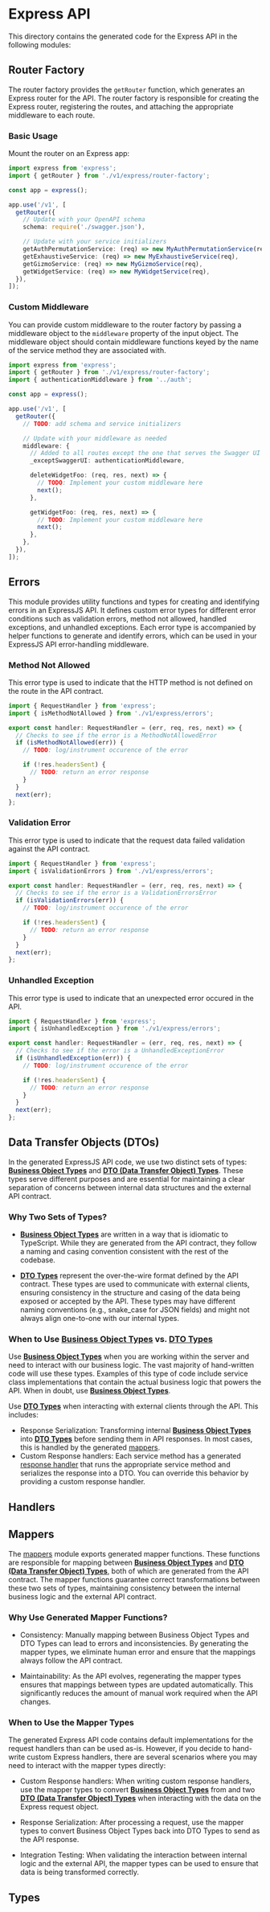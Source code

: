 <!--
This code was generated by @basketry/express@{{version}}

Changes to this file may cause incorrect behavior and will be lost if
the code is regenerated.

To make changes to the contents of this file:
1. Edit source/path.ext
2. Run the Basketry CLI

About Basketry: https://basketry.io
About @basketry/express: https://basketry.io/docs/components/@basketry/express
-->

# Express API

This directory contains the generated code for the Express API in the following modules:

## Router Factory

The router factory provides the `getRouter` function, which generates an Express router for the API. The router factory is responsible for creating the Express router, registering the routes, and attaching the appropriate middleware to each route.

### Basic Usage

Mount the router on an Express app:

```typescript
import express from 'express';
import { getRouter } from './v1/express/router-factory';

const app = express();

app.use('/v1', [
  getRouter({
    // Update with your OpenAPI schema
    schema: require('./swagger.json'),

    // Update with your service initializers
    getAuthPermutationService: (req) => new MyAuthPermutationService(req),
    getExhaustiveService: (req) => new MyExhaustiveService(req),
    getGizmoService: (req) => new MyGizmoService(req),
    getWidgetService: (req) => new MyWidgetService(req),
  }),
]);
```

### Custom Middleware

You can provide custom middleware to the router factory by passing a middleware object to the `middleware` property of the input object. The middleware object should contain middleware functions keyed by the name of the service method they are associated with.

```typescript
import express from 'express';
import { getRouter } from './v1/express/router-factory';
import { authenticationMiddleware } from '../auth';

const app = express();

app.use('/v1', [
  getRouter({
    // TODO: add schema and service initializers

    // Update with your middleware as needed
    middleware: {
      // Added to all routes except the one that serves the Swagger UI
      _exceptSwaggerUI: authenticationMiddleware,

      deleteWidgetFoo: (req, res, next) => {
        // TODO: Implement your custom middleware here
        next();
      },

      getWidgetFoo: (req, res, next) => {
        // TODO: Implement your custom middleware here
        next();
      },
    },
  }),
]);
```

## Errors

This module provides utility functions and types for creating and identifying errors in an ExpressJS API. It defines custom error types for different error conditions such as validation errors, method not allowed, handled exceptions, and unhandled exceptions. Each error type is accompanied by helper functions to generate and identify errors, which can be used in your ExpressJS API error-handling middleware.

### Method Not Allowed

This error type is used to indicate that the HTTP method is not defined on the route in the API contract.

```typescript
import { RequestHandler } from 'express';
import { isMethodNotAllowed } from './v1/express/errors';

export const handler: RequestHandler = (err, req, res, next) => {
  // Checks to see if the error is a MethodNotAllowedError
  if (isMethodNotAllowed(err)) {
    // TODO: log/instrument occurence of the error

    if (!res.headersSent) {
      // TODO: return an error response
    }
  }
  next(err);
};
```

### Validation Error

This error type is used to indicate that the request data failed validation against the API contract.

```typescript
import { RequestHandler } from 'express';
import { isValidationErrors } from './v1/express/errors';

export const handler: RequestHandler = (err, req, res, next) => {
  // Checks to see if the error is a ValidationErrorsError
  if (isValidationErrors(err)) {
    // TODO: log/instrument occurence of the error

    if (!res.headersSent) {
      // TODO: return an error response
    }
  }
  next(err);
};
```

### Unhandled Exception

This error type is used to indicate that an unexpected error occured in the API.

```typescript
import { RequestHandler } from 'express';
import { isUnhandledException } from './v1/express/errors';

export const handler: RequestHandler = (err, req, res, next) => {
  // Checks to see if the error is a UnhandledExceptionError
  if (isUnhandledException(err)) {
    // TODO: log/instrument occurence of the error

    if (!res.headersSent) {
      // TODO: return an error response
    }
  }
  next(err);
};
```

## Data Transfer Objects (DTOs)

In the generated ExpressJS API code, we use two distinct sets of types: [**Business Object Types**](../types.ts) and [**DTO (Data Transfer Object) Types**](./dtos.ts). These types serve different purposes and are essential for maintaining a clear separation of concerns between internal data structures and the external API contract.

### Why Two Sets of Types?

- [**Business Object Types**](../types.ts) are written in a way that is idiomatic to TypeScript. While they are generated from the API contract, they follow a naming and casing convention consistent with the rest of the codebase.

- [**DTO Types**](./dtos.ts) represent the over-the-wire format defined by the API contract. These types are used to communicate with external clients, ensuring consistency in the structure and casing of the data being exposed or accepted by the API. These types may have different naming conventions (e.g., snake_case for JSON fields) and might not always align one-to-one with our internal types.

### When to Use [**Business Object Types**](../types.ts) vs. [**DTO Types**](./dtos.ts)

Use [**Business Object Types**](../types.ts) when you are working within the server and need to interact with our business logic. The vast majority of hand-written code will use these types. Examples of this type of code include service class implementations that contain the actual business logic that powers the API. When in doubt, use [**Business Object Types**](../types.ts).

Use [**DTO Types**](./dtos.ts) when interacting with external clients through the API. This includes:

- Response Serialization: Transforming internal [**Business Object Types**](../types.ts) into [**DTO Types**](./dtos.ts) before sending them in API responses. In most cases, this is handled by the generated [mappers](./mappers.ts).
- Custom Response handlers: Each service method has a generated [response handler](./handlers.ts) that runs the appropriate service method and serializes the response into a DTO. You can override this behavior by providing a custom response handler.

## Handlers

## Mappers

The [mappers](./mappers.ts) module exports generated mapper functions. These functions are responsible for mapping between [**Business Object Types**](../types.ts) and [**DTO (Data Transfer Object) Types**](./dtos.ts), both of which are generated from the API contract. The mapper functions guarantee correct transformations between these two sets of types, maintaining consistency between the internal business logic and the external API contract.

### Why Use Generated Mapper Functions?

- Consistency: Manually mapping between Business Object Types and DTO Types can lead to errors and inconsistencies. By generating the mapper types, we eliminate human error and ensure that the mappings always follow the API contract.

- Maintainability: As the API evolves, regenerating the mapper types ensures that mappings between types are updated automatically. This significantly reduces the amount of manual work required when the API changes.

### When to Use the Mapper Types

The generated Express API code contains default implementations for the request handlers than can be used as-is. However, if you decide to hand-write custom Express handlers, there are several scenarios where you may need to interact with the mapper types directly:

- Custom Response handlers: When writing custom response handlers, use the mapper types to convert [**Business Object Types**](../types.ts) from and two [**DTO (Data Transfer Object) Types**](./dtos.ts) when interacting with the data on the Express request object.

- Response Serialization: After processing a request, use the mapper types to convert Business Object Types back into DTO Types to send as the API response.

- Integration Testing: When validating the interaction between internal logic and the external API, the mapper types can be used to ensure that data is being transformed correctly.

## Types
